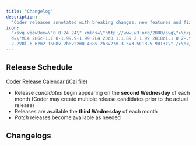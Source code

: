 ```yaml
---
title: "Changelog"
description:
  "Coder releases annotated with breaking changes, new features and fixes."
icon:
  "<svg viewBox=\"0 0 24 24\" xmlns=\"http://www.w3.org/2000/svg\">\n<path
  d=\"M14 2H6c-1.1 0-1.99.9-1.99 2L4 20c0 1.1.89 2 1.99 2H18c1.1 0 2-.9
  2-2V8l-6-6zm2 16H8v-2h8v2zm0-4H8v-2h8v2zm-3-5V3.5L18.5 9H13z\" />\n</svg>"
---
```


## Release Schedule

[Coder Release Calendar (iCal file)](https://coder.com/release-calendar.ical)

* Release *candidates* begin appearing on the **second Wednesday** of each
  month (Coder may create multiple release candidates prior to the actual
  release)
* Releases are available the **third Wednesday** of each month
* *Patch* releases become available as needed

## Changelogs

<children><children>
